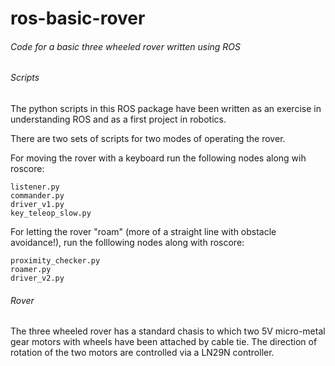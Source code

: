 # ros-basic-rover
###### Code for a basic three wheeled rover written using ROS


###### Scripts
The python scripts in this ROS package have been written as an exercise in understanding ROS and as a first project in robotics.

There are two sets of scripts for two modes of operating the rover.

For moving the rover with a keyboard run the following nodes along wih roscore:

```
listener.py
commander.py
driver_v1.py
key_teleop_slow.py
```

For letting the rover "roam" (more of a straight line with obstacle avoidance!), run the folllowing nodes along with roscore:

```
proximity_checker.py
roamer.py
driver_v2.py
```


###### Rover

The three wheeled rover has a standard chasis to which two 5V micro-metal gear motors with wheels have been attached by cable tie. The direction of rotation of the two motors are controlled via a LN29N controller.



